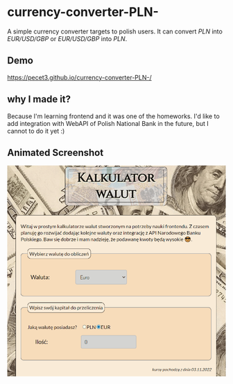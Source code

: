 # currency-converter-PLN-
A simple currency converter targets to polish users.
It can convert *PLN* into *EUR/USD/GBP* or *EUR/USD/GBP* into *PLN*.
## Demo
https://pecet3.github.io/currency-converter-PLN-/
## why I made it?
Because I'm learning frontend and it was one of the homeworks.
I'd like to add integration with WebAPI of Polish National Bank in the future, but I cannot to do it yet :)
## Animated Screenshot
![](images/readme_gif.gif)
